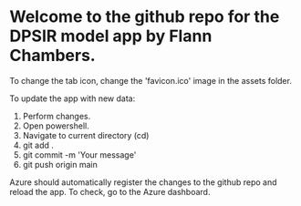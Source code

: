 # Welcome to the github repo for the DPSIR model app by Flann Chambers.

To change the tab icon, change the 'favicon.ico' image in the assets folder.

To update the app with new data:
1. Perform changes.
1. Open powershell.
2. Navigate to current directory (cd)
3. git add .
4. git commit -m 'Your message'
5. git push origin main

Azure should automatically register the changes to the github repo and reload the app. To check, go to the Azure dashboard.
